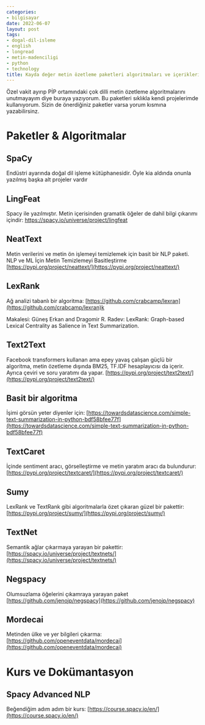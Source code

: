 ```yaml
---
categories:
- bilgisayar
date: 2022-06-07
layout: post
tags:
- dogal-dil-isleme
- english
- longread
- metin-madenciligi
- python
- technology
title: Kayda değer metin özetleme paketleri algoritmaları ve içerikleri
---
```


Özel vakit ayırıp PİP ortamındaki çok dilli metin özetleme algoritmalarını unutmayayım diye buraya yazıyorum. Bu paketleri sıklıkla kendi projelerimde kullanıyorum. Sizin de önerdiğiniz paketler varsa yorum kısmına yazabilirsinz.

# Paketler & Algoritmalar

## SpaCy

Endüstri ayarında doğal dil işleme kütüphanesidir. Öyle kia aldında onunla yazılmış başka alt projeler vardır

## LingFeat

Spacy ile yazılmıştır. Metin içerisinden gramatik öğeler de dahil bilgi çıkarımı içindir: https://spacy.io/universe/project/lingfeat

## NeatText

Metin verilerini ve metin ön işlemeyi temizlemek için basit bir NLP paketi. NLP ve ML İçin Metin Temizlemeyi Basitleştirme [https://pypi.org/project/neattext/](https://pypi.org/project/neattext/)

## LexRank

Ağ analizi tabanlı bir algoritma: [https://github.com/crabcamp/lexran](https://github.com/crabcamp/lexran)k

Makalesi: Güneş Erkan and Dragomir R. Radev: LexRank: Graph-based Lexical Centrality as Salience in Text Summarization.

## Text2Text

Facebook transformers kullanan ama epey yavaş çalışan güçlü bir algoritma, metin özetleme dışında BM25, TF.IDF hesaplayıcısı da içerir. Ayrıca çeviri ve soru yaratımı da yapar. [https://pypi.org/project/text2text/](https://pypi.org/project/text2text/)

## Basit bir algoritma

İşimi görsün yeter diyenler için: [https://towardsdatascience.com/simple-text-summarization-in-python-bdf58bfee77f](https://towardsdatascience.com/simple-text-summarization-in-python-bdf58bfee77f)

## TextCaret

İçinde sentiment aracı, görselleştirme ve metin yaratım aracı da bulundurur: [https://pypi.org/project/textcaret/](https://pypi.org/project/textcaret/)

## Sumy

LexRank ve TextRank gibi algoritmalarla özet çıkaran güzel bir pakettir: [https://pypi.org/project/sumy/](https://pypi.org/project/sumy/)

## TextNet

Semantik ağlar çıkarmaya yarayan bir pakettir: [https://spacy.io/universe/project/textnets/](https://spacy.io/universe/project/textnets/)

## Negspacy

Olumsuzlama öğelerini çıkamraya yarayan paket [https://github.com/jenojp/negspacy](https://github.com/jenojp/negspacy)

## Mordecai

Metinden ülke ve yer bilgileri çıkarma: [https://github.com/openeventdata/mordecai](https://github.com/openeventdata/mordecai)

# Kurs ve Dokümantasyon

## Spacy Advanced NLP

Beğendiğim adım adım bir kurs: [https://course.spacy.io/en/](https://course.spacy.io/en/)
